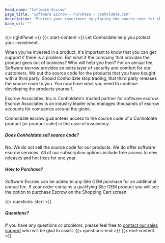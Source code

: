 ```yaml
---
head_name: "Software Escrow"
page_title: "Software Escrow - Purchase - conholdate.com"
description: "Protect your investment by placing the source code for the products you have bought in escrow."
base_url: ""
---
```

{{< rightPanel >}}
{{< start-content >}}
Let Conholdate help you protect your investment.

When you've invested in a product, it's important to know that you can get support if there is a problem. But what if the company that provides the product goes out of business? Who will help you then? For an annual fee, Software escrow provides an extra layer of security and comfort for our customers. We put the source code for the products that you have bought with a third party. Should Conholdate stop trading, that third party releases the source code to you. You now have what you need to continue developing the products yourself.

Escrow Associates, Inc is Conholdate's trusted partner for software escrow. Escrow Associates is an industry leader who manages thousands of escrow accounts for companies around the globe.

Conholdate escrow guarantees access to the source code of a Conholdate product (or product suite) in the case of insolvency.  

##### **Does Conholdate sell source code?**
No. We do not sell the source code for our products. We do offer software escrow services. All of our subscription options include free access to new releases and hot fixes for one year.  

##### **How to Purchase?**
Software Escrow can be added to any Site OEM purchase for an additional annual fee. If your order contains a qualifying Site OEM product you will see the option to purchase Escrow on the Shopping Cart screen.  

{{< questions-start >}}
##### **Questions?**
If you have any questions or problems, please feel free to [contact our sales support](https://about.conholdate.com/contact/) who will be glad to assist.
{{< questions-end >}}
{{< end-content >}}